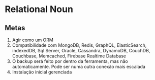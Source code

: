 # Relational Noun

## Metas

1) Agir como um ORM
2) Compatibilidade com MongoDB, Redis, GraphQL, ElasticSearch, indexedDB, Sql Server, Oracle, Cassandra, DynamoDB, CouchDB, Couchbase, Memcached, Firebase Realtime Database
3) O backup será feito por dentro da ferramenta, mas não automaticamente. Pode ser numa outra conexão mais escalada
4) Instalação inicial gerenciada
